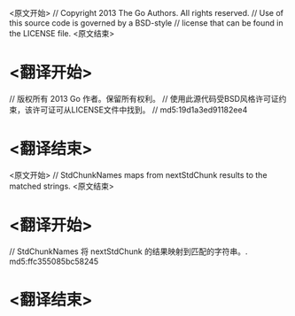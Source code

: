 
<原文开始>
// Copyright 2013 The Go Authors. All rights reserved.
// Use of this source code is governed by a BSD-style
// license that can be found in the LICENSE file.
<原文结束>

# <翻译开始>
// 版权所有 2013 Go 作者。保留所有权利。
// 使用此源代码受BSD风格许可证约束，该许可证可从LICENSE文件中找到。
// md5:19d1a3ed91182ee4
# <翻译结束>


<原文开始>
// StdChunkNames maps from nextStdChunk results to the matched strings.
<原文结束>

# <翻译开始>
// StdChunkNames 将 nextStdChunk 的结果映射到匹配的字符串。. md5:ffc355085bc58245
# <翻译结束>

